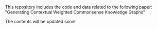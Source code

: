 This repository includes the code and data related to the following paper:
"Generating Contextual Weighted Commonsense Knowledge Graphs"

The contents will be updated soon!
